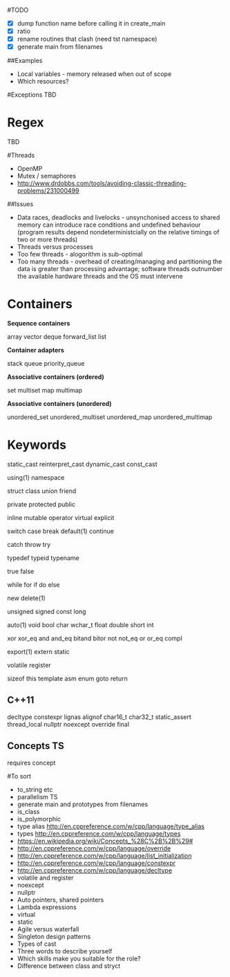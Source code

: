 #TODO
- [x] dump function name before calling it in create_main
- [x] ratio
- [x] rename routines that clash (need tst namespace)
- [x] generate main from filenames

##Examples
- Local variables - memory released when out of scope
- Which resources?

#Exceptions
TBD

# Regex
TBD

#Threads
- OpenMP
- Mutex / semaphores
- http://www.drdobbs.com/tools/avoiding-classic-threading-problems/231000499

##Issues
- Data races, deadlocks and livelocks - unsynchonised access to shared memory can introduce race conditions and undefined behaviour (program results depend nondeterministcially on the relative timings of two or more threads)
- Threads versus processes
- Too few threads - alogorithm is sub-optimal
- Too many threads - overhead of creating/managing and partitioning the data is greater than processing advantage; software threads outnumber the available hardware threads and the OS must intervene

# Containers
**Sequence containers**

array 
vector
deque
forward_list 
list

**Container adapters**

stack
queue
priority_queue

**Associative containers (ordered)**

set multiset map multimap 

**Associative containers (unordered)**

unordered_set unordered_multiset unordered_map unordered_multimap

# Keywords
static_cast reinterpret_cast dynamic_cast const_cast

using(1) namespace

struct class union friend

private protected public 

inline mutable operator virtual explicit 

switch case break default(1) continue

catch throw try

typedef typeid typename

true false

while for if do else

new delete(1)

unsigned signed const long

auto(1) void bool char wchar_t float double short int

xor xor_eq and and_eq bitand bitor not not_eq or or_eq compl

export(1) extern static

volatile register 

sizeof this template asm enum goto return

## C++11
decltype constexpr lignas alignof char16_t char32_t static_assert thread_local nullptr noexcept override final

## Concepts TS
requires concept

#To sort
- to_string etc
- parallelism TS
- generate main and prototypes from filenames
- is_class
- is_polymorphic
- type alias http://en.cppreference.com/w/cpp/language/type_alias
- types http://en.cppreference.com/w/cpp/language/types
- https://en.wikipedia.org/wiki/Concepts_%28C%2B%2B%29#
- http://en.cppreference.com/w/cpp/language/override
- http://en.cppreference.com/w/cpp/language/list_initialization
- http://en.cppreference.com/w/cpp/language/constexpr
- http://en.cppreference.com/w/cpp/language/decltype
- volatile and register
- noexcept
- nullptr
- Auto pointers, shared pointers
- Lambda expressions
- virtual
- static
- Agile versus waterfall
- Singleton design patterns 
- Types of cast 
- Three words to describe yourself 
- Which skills make you suitable for the role? 
- Difference between class and stryct 
